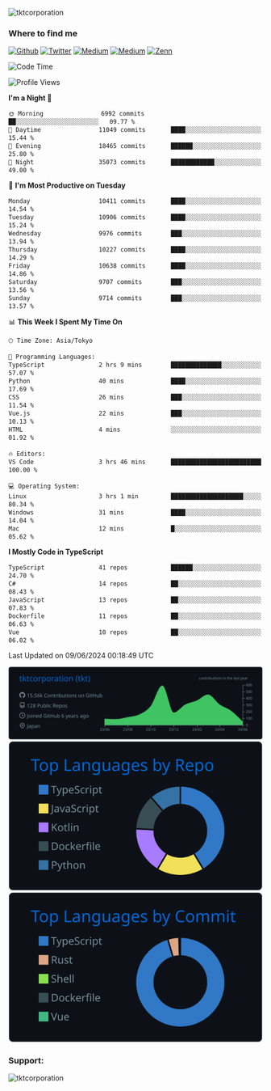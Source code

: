 <p align="left"> <img src="https://komarev.com/ghpvc/?username=tktcorporation&label=Profile%20views&color=0e75b6&style=flat" alt="tktcorporation" /> </p>

<h3>Where to find me</h3>
<p>
<a href="https://github.com/tktcorporation" target="_blank"><img alt="Github" src="https://img.shields.io/badge/GitHub-%2312100E.svg?&style=for-the-badge&logo=Github&logoColor=white" /></a>
<a href="https://twitter.com/tktcorporation" target="_blank"><img alt="Twitter" src="https://img.shields.io/badge/twitter-%231DA1F2.svg?&style=for-the-badge&logo=twitter&logoColor=white" /></a>
<a href="https://www.linkedin.com/in/tktcorporation" target="_blank"><img alt="Medium" src="https://img.shields.io/badge/linkdin-0a66c2.svg?&style=for-the-badge&logo=linkedin&logoColor=white" /></a>
<a href="https://qiita.com/tktcorporation" target="_blank"><img alt="Medium" src="https://img.shields.io/badge/qiita-55C500.svg?&style=for-the-badge&logo=qiita&logoColor=white" /></a>
<a href="https://zenn.dev/tktcorporation" target="_blank"><img alt="Zenn" src="https://img.shields.io/badge/Zenn-3EA8FF.svg?&style=for-the-badge&logo=Zenn&logoColor=white" /></a>
</p>
  
<!--START_SECTION:waka-->
![Code Time](http://img.shields.io/badge/Code%20Time-1%2C566%20hrs%209%20mins-blue)

![Profile Views](http://img.shields.io/badge/Profile%20Views-0-blue)

**I'm a Night 🦉** 

```text
🌞 Morning                6992 commits        ██░░░░░░░░░░░░░░░░░░░░░░░   09.77 % 
🌆 Daytime                11049 commits       ████░░░░░░░░░░░░░░░░░░░░░   15.44 % 
🌃 Evening                18465 commits       ██████░░░░░░░░░░░░░░░░░░░   25.80 % 
🌙 Night                  35073 commits       ████████████░░░░░░░░░░░░░   49.00 % 
```
📅 **I'm Most Productive on Tuesday** 

```text
Monday                   10411 commits       ████░░░░░░░░░░░░░░░░░░░░░   14.54 % 
Tuesday                  10906 commits       ████░░░░░░░░░░░░░░░░░░░░░   15.24 % 
Wednesday                9976 commits        ███░░░░░░░░░░░░░░░░░░░░░░   13.94 % 
Thursday                 10227 commits       ████░░░░░░░░░░░░░░░░░░░░░   14.29 % 
Friday                   10638 commits       ████░░░░░░░░░░░░░░░░░░░░░   14.86 % 
Saturday                 9707 commits        ███░░░░░░░░░░░░░░░░░░░░░░   13.56 % 
Sunday                   9714 commits        ███░░░░░░░░░░░░░░░░░░░░░░   13.57 % 
```


📊 **This Week I Spent My Time On** 

```text
🕑︎ Time Zone: Asia/Tokyo

💬 Programming Languages: 
TypeScript               2 hrs 9 mins        ██████████████░░░░░░░░░░░   57.07 % 
Python                   40 mins             ████░░░░░░░░░░░░░░░░░░░░░   17.69 % 
CSS                      26 mins             ███░░░░░░░░░░░░░░░░░░░░░░   11.54 % 
Vue.js                   22 mins             ███░░░░░░░░░░░░░░░░░░░░░░   10.13 % 
HTML                     4 mins              ░░░░░░░░░░░░░░░░░░░░░░░░░   01.92 % 

🔥 Editors: 
VS Code                  3 hrs 46 mins       █████████████████████████   100.00 % 

💻 Operating System: 
Linux                    3 hrs 1 min         ████████████████████░░░░░   80.34 % 
Windows                  31 mins             ████░░░░░░░░░░░░░░░░░░░░░   14.04 % 
Mac                      12 mins             █░░░░░░░░░░░░░░░░░░░░░░░░   05.62 % 
```

**I Mostly Code in TypeScript** 

```text
TypeScript               41 repos            ██████░░░░░░░░░░░░░░░░░░░   24.70 % 
C#                       14 repos            ██░░░░░░░░░░░░░░░░░░░░░░░   08.43 % 
JavaScript               13 repos            ██░░░░░░░░░░░░░░░░░░░░░░░   07.83 % 
Dockerfile               11 repos            ██░░░░░░░░░░░░░░░░░░░░░░░   06.63 % 
Vue                      10 repos            ██░░░░░░░░░░░░░░░░░░░░░░░   06.02 % 
```




 Last Updated on 09/06/2024 00:18:49 UTC
<!--END_SECTION:waka-->

[![](https://raw.githubusercontent.com/tktcorporation/tktcorporation/master/profile-summary-card-output/github_dark/0-profile-details.svg)](https://github.com/vn7n24fzkq/github-profile-summary-cards)
[![](https://raw.githubusercontent.com/tktcorporation/tktcorporation/master/profile-summary-card-output/github_dark/1-repos-per-language.svg)](https://github.com/vn7n24fzkq/github-profile-summary-cards) [![](https://raw.githubusercontent.com/tktcorporation/tktcorporation/master/profile-summary-card-output/github_dark/2-most-commit-language.svg)](https://github.com/vn7n24fzkq/github-profile-summary-cards)

<h3 align="left">Support:</h3>
<p><a href="https://www.buymeacoffee.com/tktcorporation"> <img align="left" src="https://cdn.buymeacoffee.com/buttons/v2/default-yellow.png" height="50" width="210" alt="tktcorporation" /></a></p><br><br>
